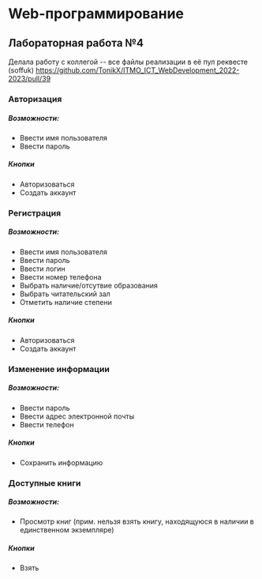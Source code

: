 # Web-программирование
## Лабораторная работа №4
Делала работу с коллегой -- все файлы реализации в её пул реквесте (soffuk)
https://github.com/TonikX/ITMO_ICT_WebDevelopment_2022-2023/pull/39
### Авторизация
##### Возможности: 
- Ввести имя пользователя
- Ввести пароль

##### Кнопки
- Авторизоваться
- Создать аккаунт

### Регистрация
##### Возможности: 
- Ввести имя пользователя
- Ввести пароль
- Ввести логин
- Ввести номер телефона
- Выбрать наличие/отсутвие образования
- Выбрать читательский зал
- Отметить наличие степени

##### Кнопки
- Авторизоваться
- Создать аккаунт


### Изменение информации
##### Возможности: 
- Ввести пароль
- Ввести адрес электронной почты
- Ввести телефон

##### Кнопки
- Сохранить информацию

### Доступные книги
##### Возможности: 
- Просмотр книг (прим. нельзя взять книгу, находящуюся в наличии в единственном экземпляре)

##### Кнопки
- Взять